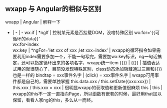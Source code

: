 ## wxapp 与 Angular的相似与区别

wxapp | Angular | 解释一下
- | - | -
wx:if | \*ngIf | 控制某元素是否挂载DOM，没啥特殊区别
wx:for='{{可循环的data}}'<br>wx:for-index<br>wx:key | \*ngFor='let xxx of xxx ;let xxx=index' | wxapp的循环指令如果需要利用index需要多加一个，不能一句写完，需要加wx:key标识，ng一句话搞定，还可以指定循环出来的各项名字，wxapp统一item 
{{}} | {{}} | 插值表达式用的就很随心了，目前没发现特殊区别，class动态添加隐藏通过三目和{{}}也是一样的
bindtap = xxx事件名字 | (click) = xxx事件名字 | wxapp可用事件都是自己的，需要单独掌握
this.data.xxx / this.setDate({xxx:xxx}) | this.xxx / this.xxx = xxx | 很明显wxapp的获取值和更新值很麻烦
this | this | wxapp的this不一定一直指向Page，所以函数有嵌套的时候，最好用that加以保留，看看人家ng的this，多么从一而终。